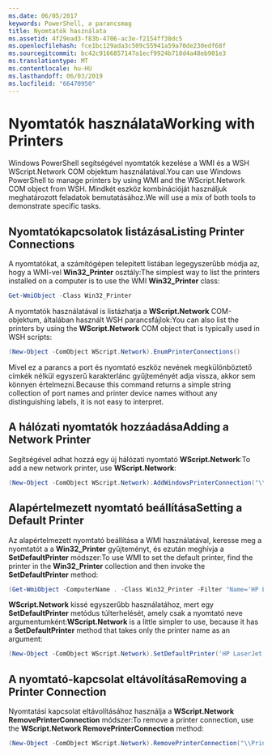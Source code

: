 ```yaml
---
ms.date: 06/05/2017
keywords: PowerShell, a parancsmag
title: Nyomtatók használata
ms.assetid: 4f29ead3-f83b-4706-ac3e-f2154ff38dc5
ms.openlocfilehash: fce1bc129ada3c509c55941a59a70de230edf68f
ms.sourcegitcommit: bc42c9166857147a1ecf9924b718d4a48eb901e3
ms.translationtype: MT
ms.contentlocale: hu-HU
ms.lasthandoff: 06/03/2019
ms.locfileid: "66470950"
---
```

# <a name="working-with-printers"></a><span data-ttu-id="6110c-103">Nyomtatók használata</span><span class="sxs-lookup"><span data-stu-id="6110c-103">Working with Printers</span></span>

<span data-ttu-id="6110c-104">Windows PowerShell segítségével nyomtatók kezelése a WMI és a WSH WScript.Network COM objektum használatával.</span><span class="sxs-lookup"><span data-stu-id="6110c-104">You can use Windows PowerShell to manage printers by using WMI and the WScript.Network COM object from WSH.</span></span> <span data-ttu-id="6110c-105">Mindkét eszköz kombinációját használjuk meghatározott feladatok bemutatásához.</span><span class="sxs-lookup"><span data-stu-id="6110c-105">We will use a mix of both tools to demonstrate specific tasks.</span></span>

## <a name="listing-printer-connections"></a><span data-ttu-id="6110c-106">Nyomtatókapcsolatok listázása</span><span class="sxs-lookup"><span data-stu-id="6110c-106">Listing Printer Connections</span></span>

<span data-ttu-id="6110c-107">A nyomtatókat, a számítógépen telepített listában legegyszerűbb módja az, hogy a WMI-vel **Win32_Printer** osztály:</span><span class="sxs-lookup"><span data-stu-id="6110c-107">The simplest way to list the printers installed on a computer is to use the WMI **Win32_Printer** class:</span></span>

```powershell
Get-WmiObject -Class Win32_Printer
```

<span data-ttu-id="6110c-108">A nyomtatók használatával is listázhatja a **WScript.Network** COM-objektum, általában használt WSH parancsfájlok:</span><span class="sxs-lookup"><span data-stu-id="6110c-108">You can also list the printers by using the **WScript.Network** COM object that is typically used in WSH scripts:</span></span>

```powershell
(New-Object -ComObject WScript.Network).EnumPrinterConnections()
```

<span data-ttu-id="6110c-109">Mivel ez a parancs a port és nyomtató eszköz nevének megkülönböztető címkék nélkül egyszerű karakterlánc gyűjteményét adja vissza, akkor sem könnyen értelmezni.</span><span class="sxs-lookup"><span data-stu-id="6110c-109">Because this command returns a simple string collection of port names and printer device names without any distinguishing labels, it is not easy to interpret.</span></span>

## <a name="adding-a-network-printer"></a><span data-ttu-id="6110c-110">A hálózati nyomtatók hozzáadása</span><span class="sxs-lookup"><span data-stu-id="6110c-110">Adding a Network Printer</span></span>

<span data-ttu-id="6110c-111">Segítségével adhat hozzá egy új hálózati nyomtató **WScript.Network**:</span><span class="sxs-lookup"><span data-stu-id="6110c-111">To add a new network printer, use **WScript.Network**:</span></span>

```powershell
(New-Object -ComObject WScript.Network).AddWindowsPrinterConnection("\\Printserver01\Xerox5")
```

## <a name="setting-a-default-printer"></a><span data-ttu-id="6110c-112">Alapértelmezett nyomtató beállítása</span><span class="sxs-lookup"><span data-stu-id="6110c-112">Setting a Default Printer</span></span>

<span data-ttu-id="6110c-113">Az alapértelmezett nyomtató beállítása a WMI használatával, keresse meg a nyomtatót a a **Win32_Printer** gyűjteményt, és ezután meghívja a **SetDefaultPrinter** módszer:</span><span class="sxs-lookup"><span data-stu-id="6110c-113">To use WMI to set the default printer, find the printer in the **Win32_Printer** collection and then invoke the **SetDefaultPrinter** method:</span></span>

```powershell
(Get-WmiObject -ComputerName . -Class Win32_Printer -Filter "Name='HP LaserJet 5Si'").SetDefaultPrinter()
```

<span data-ttu-id="6110c-114">**WScript.Network** kissé egyszerűbb használatához, mert egy **SetDefaultPrinter** metódus túlterhelését, amely csak a nyomtató neve argumentumként:</span><span class="sxs-lookup"><span data-stu-id="6110c-114">**WScript.Network** is a little simpler to use, because it has a **SetDefaultPrinter** method that takes only the printer name as an argument:</span></span>

```powershell
(New-Object -ComObject WScript.Network).SetDefaultPrinter('HP LaserJet 5Si')
```

## <a name="removing-a-printer-connection"></a><span data-ttu-id="6110c-115">A nyomtató-kapcsolat eltávolítása</span><span class="sxs-lookup"><span data-stu-id="6110c-115">Removing a Printer Connection</span></span>

<span data-ttu-id="6110c-116">Nyomtatási kapcsolat eltávolításához használja a **WScript.Network RemovePrinterConnection** módszer:</span><span class="sxs-lookup"><span data-stu-id="6110c-116">To remove a printer connection, use the **WScript.Network RemovePrinterConnection** method:</span></span>

```powershell
(New-Object -ComObject WScript.Network).RemovePrinterConnection("\\Printserver01\Xerox5")
```
